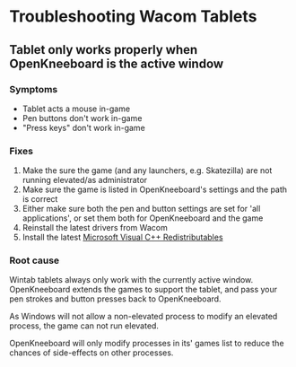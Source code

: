 # Troubleshooting Wacom Tablets


## Tablet only works properly when OpenKneeboard is the active window

### Symptoms

- Tablet acts a mouse in-game
- Pen buttons don't work in-game
- "Press keys" don't work in-game

### Fixes

1. Make the sure the game (and any launchers, e.g. Skatezilla) are not running elevated/as administrator
2. Make sure the game is listed in OpenKneeboard's settings and the path is correct
3. Either make sure both the pen and button settings are set for 'all applications', or set them both for OpenKneeboard and the game
4. Reinstall the latest drivers from Wacom
5. Install the latest [Microsoft Visual C++ Redistributables](https://aka.ms/vs/17/release/vc_redist.x64.exe)

### Root cause

Wintab tablets always only work with the currently active window. OpenKneeboard extends the games to support the tablet, and pass your pen strokes and button presses back to OpenKneeboard.

As Windows will not allow a non-elevated process to modify an elevated process, the game can not run elevated.

OpenKneeboard will only modify processes in its' games list to reduce the chances of side-effects on other processes.
